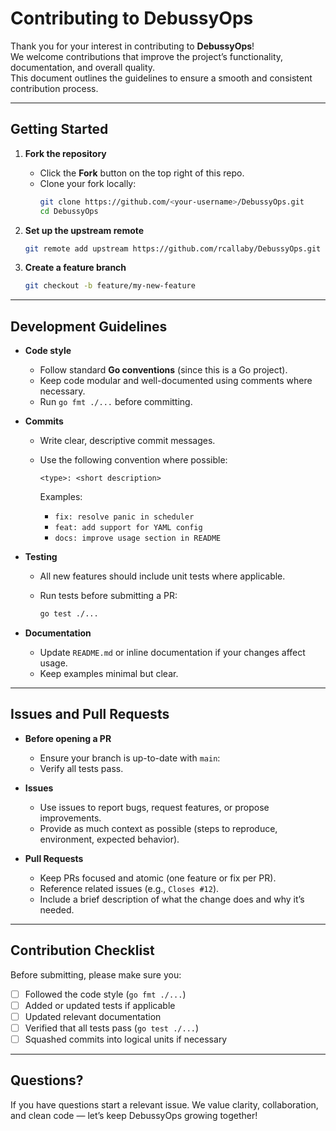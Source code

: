 # Contributing to DebussyOps

Thank you for your interest in contributing to **DebussyOps**!  
We welcome contributions that improve the project’s functionality, documentation, and overall quality.  
This document outlines the guidelines to ensure a smooth and consistent contribution process.

---

## Getting Started

1. **Fork the repository**
   - Click the **Fork** button on the top right of this repo.
   - Clone your fork locally:
     ```bash
     git clone https://github.com/<your-username>/DebussyOps.git
     cd DebussyOps
     ```

2. **Set up the upstream remote**
   ```bash
   git remote add upstream https://github.com/rcallaby/DebussyOps.git
    ```

3. **Create a feature branch**

   ```bash
   git checkout -b feature/my-new-feature
   ```

---

## Development Guidelines

* **Code style**

  * Follow standard **Go conventions** (since this is a Go project).
  * Keep code modular and well-documented using comments where necessary.
  * Run `go fmt ./...` before committing.

* **Commits**

  * Write clear, descriptive commit messages.
  * Use the following convention where possible:

    ```
    <type>: <short description>
    ```

    Examples:

    * `fix: resolve panic in scheduler`
    * `feat: add support for YAML config`
    * `docs: improve usage section in README`

* **Testing**

  * All new features should include unit tests where applicable.
  * Run tests before submitting a PR:

    ```bash
    go test ./...
    ```

* **Documentation**

  * Update `README.md` or inline documentation if your changes affect usage.
  * Keep examples minimal but clear.

---

## Issues and Pull Requests

* **Before opening a PR**

  * Ensure your branch is up-to-date with `main`:
  * Verify all tests pass.

* **Issues**

  * Use issues to report bugs, request features, or propose improvements.
  * Provide as much context as possible (steps to reproduce, environment, expected behavior).

* **Pull Requests**

  * Keep PRs focused and atomic (one feature or fix per PR).
  * Reference related issues (e.g., `Closes #12`).
  * Include a brief description of what the change does and why it’s needed.

---

## Contribution Checklist

Before submitting, please make sure you:

* [ ] Followed the code style (`go fmt ./...`)
* [ ] Added or updated tests if applicable
* [ ] Updated relevant documentation
* [ ] Verified that all tests pass (`go test ./...`)
* [ ] Squashed commits into logical units if necessary

---

## Questions?

If you have questions start a relevant issue.
We value clarity, collaboration, and clean code — let’s keep DebussyOps growing together!



